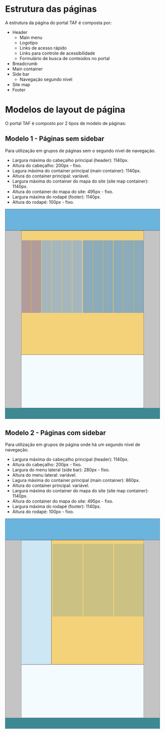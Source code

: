 # Estrutura das páginas

A estrutura da página do portal TAF é composta por:
* Header
    * Main menu
    * Logotipo
    * Links de acesso rápido
    * Links para controle de acessibilidade
    * Formulário de busca de conteúdos no portal
* Breadcrumb
* Main container
* Side bar
    * Navegação segundo nivel
* Site map
* Footer


# Modelos de layout de página

O portal TAF é composto por 2 tipos de modelo de páginas:

## Modelo 1 - Páginas sem sidebar

Para utilização em grupos de páginas sem o segundo nível de navegação.

* Largura máxima do cabeçalho principal (header): 1140px.
* Altura do cabeçalho: 200px - fixo.
* Lagura máxima do container principal (main container): 1140px.
* Altura do container principal: variável.
* Largura máxima do container do mapa do site (site map container): 1140px.
* Altura do container do mapa do site: 495px - fixo.
* Largura máxima do rodapé (footer): 1140px.
* Altura do rodapé: 100px - fixo.


![Page without sidebar](imgs/page-without-sidebar.svg "Modelo 1")

## Modelo 2 - Páginas com sidebar

Para utilização em grupos de página onde há um segundo nível de navegação.

* Largura máxima do cabeçalho principal (header): 1140px.
* Altura do cabeçalho: 200px - fixo.
* Largura do menu lateral (side bar): 280px - fixo.
* Altura do menu lateral: variável.
* Lagura máxima do container principal (main container): 860px.
* Altura do container principal: variável.
* Largura máxima do container do mapa do site (site map container): 1140px.
* Altura do container do mapa do site: 495px - fixo.
* Largura máxima do rodapé (footer): 1140px.
* Altura do rodapé: 100px - fixo.


![Page with sidebar](imgs/page-with-sidebar.svg "Modelo 2")
